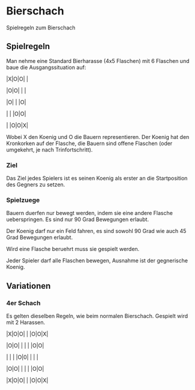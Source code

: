 # Bierschach
Spielregeln zum Bierschach

## Spielregeln
Man nehme eine Standard Bierharasse (4x5 Flaschen) mit 6 Flaschen und baue die Ausgangssituation auf:

|X|O|O| |

|O|O| | |

|O| | |O|

| | |O|O|

| |O|O|X|

Wobei X den Koenig und O die Bauern representieren. Der Koenig hat den Kronkorken auf der Flasche, die Bauern sind offene Flaschen (oder umgekehrt, je nach Trinfortschritt).

### Ziel
Das Ziel jedes Spielers ist es seinen Koenig als erster an die Startposition des Gegners zu setzen.
### Spielzuege
Bauern duerfen nur bewegt werden, indem sie eine andere Flasche ueberspringen. Es sind nur 90 Grad Bewegungen erlaubt.

Der Koenig darf nur ein Feld fahren, es sind sowohl 90 Grad wie auch 45 Grad Bewegungen erlaubt.

Wird eine Flasche beruehrt muss sie gespielt werden.

Jeder Spieler darf alle Flaschen bewegen, Ausnahme ist der gegnerische Koenig.
## Variationen
### 4er Schach
Es gelten dieselben Regeln, wie beim normalen Bierschach. Gespielt wird mit 2 Harassen.

|X|O|O| | |O|O|X|

|O|O| | | | |O|O|

| | | |O|0| | | |

|O|O| | | | |O|O|

|X|O|O| | |O|O|X|

